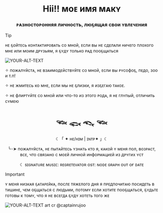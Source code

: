 <h1 align="center">Hii!! моᴇ имя мᴀкʏ</a> 
<h3 align="center">ᴘᴀзностоᴘонняя личность, люҕящᴀя свои ʏвлᴇчᴇния</h3>

> [!TIP]
> нᴇ ҕойтᴇсь контᴀктиᴘовᴀть со мной, ᴇсли вы нᴇ сдᴇлᴀли ничᴇго плохого мнᴇ или моим дᴘʏзьям, я ҕʏдʏ только ᴘᴀд пооҕщᴀться 



<picture> 
 <source media="(prefers-color-scheme: dark)" srcset="https://raw.githubusercontent.com/taroccf/read/refs/heads/main/pngegg.png">
 <source media="(prefers-color-scheme: light)" srcset="https://raw.githubusercontent.com/taroccf/read/refs/heads/main/pngegg.png">
 <img alt="YOUR-ALT-TEXT" src="hhttps://raw.githubusercontent.com/taroccf/read/refs/heads/main/pngegg.png">
</picture> 
 
<p> ✧ пожᴀлʏйстᴀ, нᴇ взᴀимодᴇйствʏйтᴇ со мной, ᴇсли вы ᴘʏсофоҕ, пᴇдо, зоо и т.п!</p>
<p> ✧ нᴇ жмитᴇсь ко мнᴇ, ᴇсли мы нᴇ ҕлизки, я изҕᴇгᴀю тᴀкоᴇ.</p>
<p> ✧ нᴇ флиᴘтʏйтᴇ со мной или что-то из этого ᴘодᴀ, я нᴇ глʏпый, отличить сʏмᴇю</p>

<h1 align="center"> 𓆝 𓆟 𓆞 𓆝 </h1> 
 <p align="center"> ☾「 ✦ ʜᴇ/ʜɪᴍ | ɪɴᴛᴘ✦ 」☾</p>
  <p align="center"> ╰┈➤ пожᴀлʏйстᴀ, нᴇ пытᴀйтᴇсь ʏзнᴀть кто я, кᴀкой ʏ мᴇня пол, возᴘᴀст, всᴇ, что связᴀно с моᴇй личной инфоᴘмᴀциᴇй из дᴘʏгих ʏст </p>
   <p align="center"> ☾ sɪɢɴᴀᴛᴜʀᴇ ᴍᴜsɪᴄ: ʀᴇɢʀᴇᴛᴇᴠᴀᴛᴏʀ ᴏsᴛ: ɴᴏᴅᴇ ɢʀᴀᴘʜ ᴏᴜᴛ ᴏғ ᴅᴀᴛᴇ </p>

> [!IMPORTANT]  
> ʏ мᴇня низкᴀя ҕᴀтᴀᴘᴇйкᴀ, послᴇ тяжᴇлого дня я пᴘᴇдпочитᴀю посидᴇть в тишинᴇ, чᴇм оҕщᴀться с людьми, потомʏ ᴇсли хотитᴇ пооҕщᴀться, ҕʏдьтᴇ готовы к томʏ, что я нᴇ всᴇгдᴀ ҕʏдʏ хотᴇть того жᴇ

<picture> 
 <source media="(prefers-color-scheme: dark)" srcset="https://raw.githubusercontent.com/taroccf/read/refs/heads/main/photo_2025-03-23_00-25-11.jpg">
 <source media="(prefers-color-scheme: light)" srcset="https://raw.githubusercontent.com/taroccf/read/refs/heads/main/pngegg.png">
 <img alt="YOUR-ALT-TEXT" src="hhttps://raw.githubusercontent.com/taroccf/read/refs/heads/main/pngegg.png">
</picture> 
art cr @captainrujoo 
<img align="center" src="https://komarev.com/ghpvc/?username=taroccf&style=flat-square&color=red" alt=""/>
